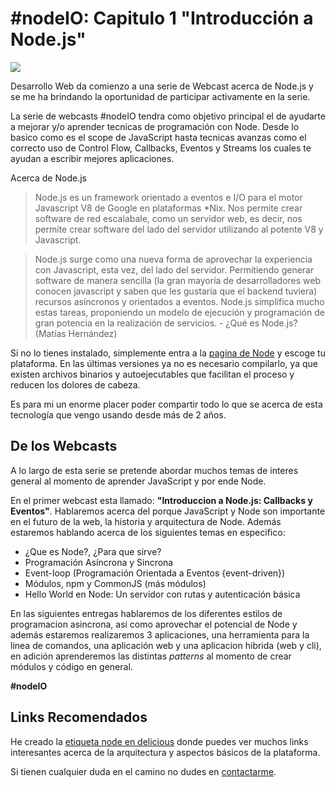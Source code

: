 # #nodeIO: Capitulo 1 "Introducción a Node.js"

<img src="http://f.cl.ly/items/2T0S0p0r2w290z1e0G35/desa%2Bnode.png" style="text-align:center">

Desarrollo Web da comienzo a una serie de Webcast acerca de Node.js y se me ha brindando la oportunidad de participar activamente en la serie.


La serie de webcasts #nodeIO tendra como objetivo principal el de ayudarte a mejorar y/o aprender tecnicas de programación con Node. Desde lo basico como es el scope de JavaScript hasta tecnicas avanzas como el correcto uso de Control Flow, Callbacks, Eventos y Streams los cuales te ayudan a escribir mejores aplicaciones.


Acerca de Node.js

> Node.js es un framework orientado a eventos e I/O para el motor Javascript V8 de Google en  plataformas *Nix. Nos permite crear software  de red escalabale, como un servidor web, es decir, nos permite crear software del lado del servidor utilizando al potente V8 y Javascript.

> Node.js surge como una nueva forma de aprovechar la experiencia con Javascript, esta vez, del lado del servidor.  Permitiendo generar software de manera sencilla (la gran mayoría de desarrolladores web conocen javascript y saben que les gustaría que el backend tuviera) recursos asíncronos y orientados a eventos. Node.js simplifica mucho estas tareas, proponiendo un modelo de ejecución y programación de gran potencia en la realización de servicios. - ¿Qué es Node.js? (Matías Hernández)

Si no lo tienes instalado, simplemente entra a la [pagina de Node](http://nodejs.org/download) y escoge tu plataforma. En las últimas versiones ya no es necesario compilarlo, ya que existen archivos binarios y autoejecutables que facilitan el proceso y reducen los dolores de cabeza.

Es para mi un enorme placer poder compartir todo lo que se acerca de esta tecnología que vengo usando desde más de 2 años. 


## De los Webcasts

A lo largo de esta serie se pretende abordar muchos temas de interes general al momento de aprender JavaScript y por ende Node. 

En el primer webcast esta llamado: **"Introduccion a Node.js: Callbacks y Eventos"**.  Hablaremos acerca del porque JavaScript y Node son importante en el futuro de la web, la historia y arquitectura de Node. Además estaremos hablando acerca de los siguientes temas en especifico:

  - ¿Que es Node?, ¿Para que sirve?
  - Programación Asíncrona y Sincrona
  - Event-loop (Programación Orientada a Eventos {event-driven})
  - Módulos, npm y CommonJS (más módulos)
  - Hello World en Node: Un servidor con rutas y autenticación básica



En las siguientes entregas hablaremos de los diferentes estilos de programacion asincrona, asi como aprovechar el potencial de Node y además estaremos realizaremos 3 aplicaciones, una herramienta para la linea de comandos, una aplicación web y una aplicacion hibrida (web y cli), en adición aprenderemos las distintas _patterns_ al momento de crear módulos y código en general.


**#nodeIO** 


## Links Recomendados

He creado la [etiqueta node en delicious](http://www.delicious.com/alejandromg/node) donde puedes ver muchos links interesantes acerca de la arquitectura y aspectos básicos de la plataforma.

Si tienen cualquier duda en el camino no dudes en [contactarme](http://twitter.com/_alejandromg).
